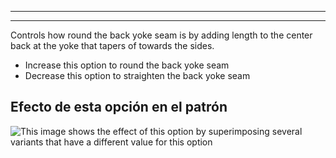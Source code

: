 ***

***

Controls how round the back yoke seam is by adding length to the center back at the yoke that tapers of towards the sides.

- Increase this option to round the back yoke seam
- Decrease this option to straighten the back yoke seam

## Efecto de esta opción en el patrón

![This image shows the effect of this option by superimposing several variants that have a different value for this option](simon_roundback_sample.svg "Effect of this option on the pattern")
